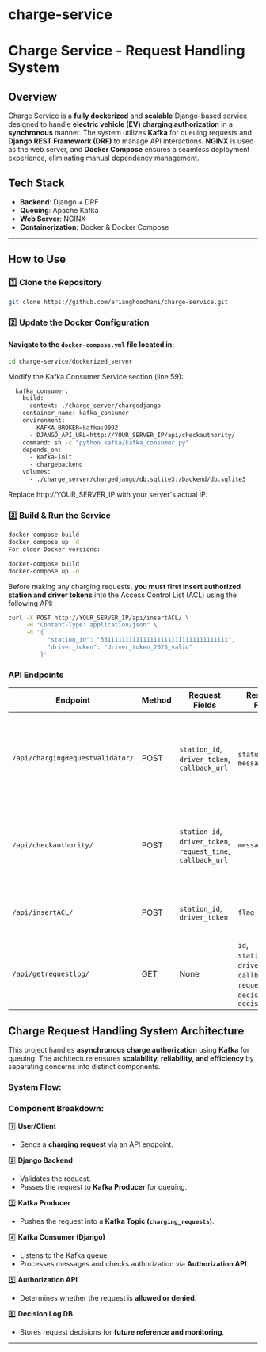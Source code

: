 # charge-service

# Charge Service - Request Handling System 

## Overview

Charge Service is a **fully dockerized** and **scalable** Django-based service designed to handle **electric vehicle (EV) charging authorization** in a **synchronous** manner. The system utilizes **Kafka** for queuing requests and **Django REST Framework (DRF)** to manage API interactions. **NGINX** is used as the web server, and **Docker Compose** ensures a seamless deployment experience, eliminating manual dependency management.

##  Tech Stack

- **Backend**: Django + DRF
- **Queuing**: Apache Kafka
- **Web Server**: NGINX
- **Containerization**: Docker & Docker Compose

---

##  How to Use

### 1️⃣ Clone the Repository
```sh
git clone https://github.com/arianghoochani/charge-service.git
```
### 2️⃣ Update the Docker Configuration

#### Navigate to the `docker-compose.yml` file located in:
```sh
cd charge-service/dockerized_server
```
Modify the Kafka Consumer Service section (line 59):
```sh
  kafka_consumer:
    build:
      context: ./charge_server/chargedjango
    container_name: kafka_consumer
    environment:
      - KAFKA_BROKER=kafka:9092
      - DJANGO_API_URL=http://YOUR_SERVER_IP/api/checkauthority/
    command: sh -c "python kafka/kafka_consumer.py"
    depends_on:
      - kafka-init
      - chargebackend
    volumes:
      - ./charge_server/chargedjango/db.sqlite3:/backend/db.sqlite3

```
Replace http://YOUR_SERVER_IP with your server's actual IP.
#### 
### 3️⃣ Build & Run the Service
```sh
docker compose build
docker compose up -d
For older Docker versions:
```
```sh
docker-compose build
docker-compose up -d
```

Before making any charging requests, **you must first insert authorized station and driver tokens** into the Access Control List (ACL) using the following API:

```bash
curl -X POST http://YOUR_SERVER_IP/api/insertACL/ \
     -H "Content-Type: application/json" \
     -d '{
           "station_id": "531111111111111111111111111111111111",
           "driver_token": "driver_token_2025_valid"
         }'
```
### API Endpoints

| Endpoint                         | Method | Request Fields | Response Fields | Description |
|----------------------------------|--------|----------------|----------------|-------------|
| `/api/chargingRequestValidator/` | POST   | `station_id`, `driver_token`, `callback_url` | `status`, `message` | Main controller API: Receives charging requests, passes them to internal APIs, and queues them for processing. |
| `/api/checkauthority/`           | POST   | `station_id`, `driver_token`, `request_time`, `callback_url` | `message` | Internal authorization service, **never called directly**. Requests are processed asynchronously via Kafka. |
| `/api/insertACL/`                | POST   | `station_id`, `driver_token` | `flag` | Adds new authorized drivers and stations to allow charging. |
| `/api/getrequestlog/`            | GET    | None           | `id`, `station_id`, `driver_token`, `callback_url`, `request_time`, `decision_time`, `decision` | Retrieves a list of all charging requests, useful for monitoring system activity. |


##  Charge Request Handling System Architecture

This project handles **asynchronous charge authorization** using **Kafka** for queuing. The architecture ensures **scalability, reliability, and efficiency** by separating concerns into distinct components.


###  System Flow:


###  Component Breakdown:

1️⃣ **User/Client**  
   - Sends a **charging request** via an API endpoint.

2️⃣ **Django Backend**  
   - Validates the request.
   - Passes the request to **Kafka Producer** for queuing.

3️⃣ **Kafka Producer**  
   - Pushes the request into a **Kafka Topic (`charging_requests`)**.

4️⃣ **Kafka Consumer (Django)**  
   - Listens to the Kafka queue.
   - Processes messages and checks authorization via **Authorization API**.

5️⃣ **Authorization API**  
   - Determines whether the request is **allowed or denied**.

6️⃣ **Decision Log DB**  
   - Stores request decisions for **future reference and monitoring**.

---


